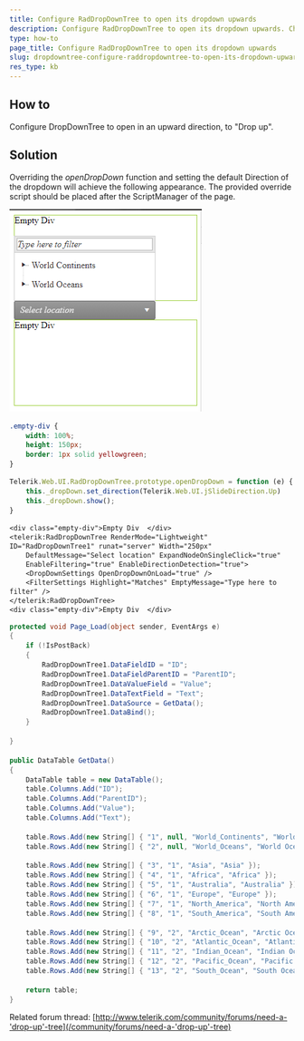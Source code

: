 ```yaml
---
title: Configure RadDropDownTree to open its dropdown upwards
description: Configure RadDropDownTree to open its dropdown upwards. Check it now!
type: how-to
page_title: Configure RadDropDownTree to open its dropdown upwards
slug: dropdowntree-configure-raddropdowntree-to-open-its-dropdown-upwards
res_type: kb
---
```


## How to

Configure DropDownTree to open in an upward direction, to "Drop up".

## Solution

Overriding the *openDropDown* function and setting the default Direction of the dropdown will achieve the following appearance. The provided override script should be placed after the ScriptManager of the page.   
  
![dropdown upwards](images/dropdowntree-configure-raddropdowntree-to-open-its-dropdown-upwards.png)

````CSS
.empty-div {
    width: 100%;
    height: 150px;
    border: 1px solid yellowgreen;
}
````

````JavaScript
Telerik.Web.UI.RadDropDownTree.prototype.openDropDown = function (e) {
    this._dropDown.set_direction(Telerik.Web.UI.jSlideDirection.Up)
    this._dropDown.show();
}
````

````ASPX
<div class="empty-div">Empty Div  </div>
<telerik:RadDropDownTree RenderMode="Lightweight" ID="RadDropDownTree1" runat="server" Width="250px"
    DefaultMessage="Select location" ExpandNodeOnSingleClick="true"
    EnableFiltering="true" EnableDirectionDetection="true">
    <DropDownSettings OpenDropDownOnLoad="true" />
    <FilterSettings Highlight="Matches" EmptyMessage="Type here to filter" />
</telerik:RadDropDownTree>
<div class="empty-div">Empty Div  </div>
````

````C#
protected void Page_Load(object sender, EventArgs e)
{
    if (!IsPostBack)
    {
        RadDropDownTree1.DataFieldID = "ID";
        RadDropDownTree1.DataFieldParentID = "ParentID";
        RadDropDownTree1.DataValueField = "Value";
        RadDropDownTree1.DataTextField = "Text";
        RadDropDownTree1.DataSource = GetData();
        RadDropDownTree1.DataBind();
    }
 
}
 
public DataTable GetData()
{
    DataTable table = new DataTable();
    table.Columns.Add("ID");
    table.Columns.Add("ParentID");
    table.Columns.Add("Value");
    table.Columns.Add("Text");
 
    table.Rows.Add(new String[] { "1", null, "World_Continents", "World Continents" });
    table.Rows.Add(new String[] { "2", null, "World_Oceans", "World Oceans" });
 
    table.Rows.Add(new String[] { "3", "1", "Asia", "Asia" });
    table.Rows.Add(new String[] { "4", "1", "Africa", "Africa" });
    table.Rows.Add(new String[] { "5", "1", "Australia", "Australia" });
    table.Rows.Add(new String[] { "6", "1", "Europe", "Europe" });
    table.Rows.Add(new String[] { "7", "1", "North_America", "North America" });
    table.Rows.Add(new String[] { "8", "1", "South_America", "South America" });
 
    table.Rows.Add(new String[] { "9", "2", "Arctic_Ocean", "Arctic Ocean" });
    table.Rows.Add(new String[] { "10", "2", "Atlantic_Ocean", "Atlantic Ocean" });
    table.Rows.Add(new String[] { "11", "2", "Indian_Ocean", "Indian Ocean" });
    table.Rows.Add(new String[] { "12", "2", "Pacific_Ocean", "Pacific Ocean" });
    table.Rows.Add(new String[] { "13", "2", "South_Ocean", "South Ocean" });
 
    return table;
}
````

Related forum thread: [http://www.telerik.com/community/forums/need-a-'drop-up'-tree](/community/forums/need-a-'drop-up'-tree)


 